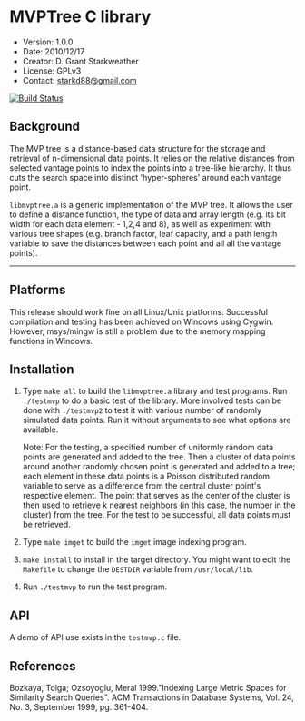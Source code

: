 # MVPTree C library 

* Version: 1.0.0
* Date: 2010/12/17
* Creator: D. Grant Starkweather 
* License: GPLv3
* Contact: starkd88@gmail.com

[![Build Status](https://travis-ci.org/michaelmior/mvptree.svg?branch=master)](https://travis-ci.org/michaelmior/mvptree)<Paste>

## Background

The MVP tree is a distance-based data structure for the storage and retrieval of n-dimensional data points.
It relies on the relative distances from selected vantage points to index the points into a tree-like hierarchy.
It thus cuts the search space into distinct 'hyper-spheres' around each vantage point.  

`libmvptree.a` is a generic implementation of the MVP tree.
It allows the user to define a distance function, the type of data and array length (e.g. its bit width for each data element - 1,2,4 and 8), as well as experiment with various tree shapes (e.g. branch factor, leaf capacity, and a path length variable to save the distances between each point and all all the vantage points).

-------------------------------------------------------------------------------

## Platforms

This release should work fine on all Linux/Unix platforms.
Successful compilation and testing
has been achieved on Windows using Cygwin.
However, msys/mingw is still a problem due to the memory mapping functions in Windows.

## Installation

1. Type `make all` to build the `libmvptree.a` library and test programs.
   Run `./testmvp` to do a basic test of the library.
   More involved tests can be done with `./testmvp2` to test it with various number of randomly simulated data points.
   Run it without arguments to see what options are available.

   Note: For the testing, a specified number of uniformly random data points are generated and added to the tree.
   Then a cluster of data points around another randomly chosen point is generated and added to a tree; each element in these data points is a Poisson distributed random variable to serve as a difference from the central cluster point's respective element.
   The point that serves as the center of the cluster is then used to retrieve k nearest neighbors (in this case, the number in the cluster) from the tree.
   For the test to be successful, all data points must be retrieved.

2. Type `make imget` to build the `imget` image indexing program.

3. `make install` to install in the target directory.
   You might want to edit the `Makefile` to change the `DESTDIR` variable from `/usr/local/lib`.

4. Run `./testmvp` to run the test program.

## API

A demo of API use exists in the `testmvp.c` file.  

## References

Bozkaya, Tolga; Ozsoyoglu, Meral 1999."Indexing Large Metric Spaces for Similarity
Search Queries". ACM Transactions in Database Systems, Vol. 24, No. 3, September 1999,
pg. 361-404.
